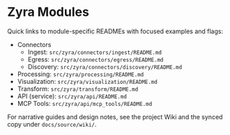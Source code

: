 # Zyra Modules

Quick links to module-specific READMEs with focused examples and flags:

- Connectors
  - Ingest: `src/zyra/connectors/ingest/README.md`
  - Egress: `src/zyra/connectors/egress/README.md`
  - Discovery: `src/zyra/connectors/discovery/README.md`
- Processing: `src/zyra/processing/README.md`
- Visualization: `src/zyra/visualization/README.md`
- Transform: `src/zyra/transform/README.md`
- API (service): `src/zyra/api/README.md`
- MCP Tools: `src/zyra/api/mcp_tools/README.md`

For narrative guides and design notes, see the project Wiki and the synced copy under `docs/source/wiki/`.
